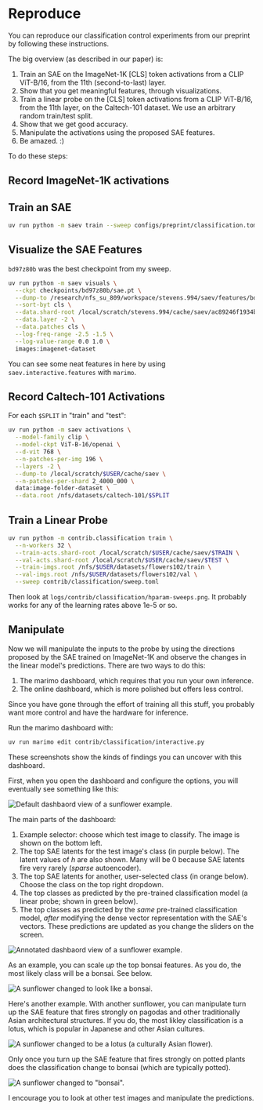# Reproduce

You can reproduce our classification control experiments from our preprint by following these instructions.

The big overview (as described in our paper) is:

1. Train an SAE on the ImageNet-1K [CLS] token activations from a CLIP ViT-B/16, from the 11th (second-to-last) layer.
2. Show that you get meaningful features, through visualizations.
3. Train a linear probe on the [CLS] token activations from  a CLIP ViT-B/16, from the 11th layer, on the Caltech-101 dataset. We use an arbitrary random train/test split.
4. Show that we get good accuracy.
5. Manipulate the activations using the proposed SAE features.
6. Be amazed. :)

To do these steps:

## Record ImageNet-1K activations

## Train an SAE

```sh
uv run python -m saev train --sweep configs/preprint/classification.toml --data.shard-root /local/scratch/stevens.994/cache/saev/ac89246f1934b45e2f0487298aebe36ad998b6bd252d880c0c9ec5de78d793c8/ --data.patches cls --data.layer -2 --sae.d-vit 768
```

## Visualize the SAE Features

`bd97z80b` was the best checkpoint from my sweep.

```sh
uv run python -m saev visuals \
  --ckpt checkpoints/bd97z80b/sae.pt \
  --dump-to /research/nfs_su_809/workspace/stevens.994/saev/features/bd97z80b \
  --sort-byt cls \
  --data.shard-root /local/scratch/stevens.994/cache/saev/ac89246f1934b45e2f0487298aebe36ad998b6bd252d880c0c9ec5de78d793c8/ \
  --data.layer -2 \
  --data.patches cls \
  --log-freq-range -2.5 -1.5 \
  --log-value-range 0.0 1.0 \
  images:imagenet-dataset
```

You can see some neat features in here by using `saev.interactive.features` with `marimo`.

## Record Caltech-101 Activations

For each `$SPLIT` in "train" and "test":

```sh
uv run python -m saev activations \
  --model-family clip \
  --model-ckpt ViT-B-16/openai \
  --d-vit 768 \
  --n-patches-per-img 196 \
  --layers -2 \
  --dump-to /local/scratch/$USER/cache/saev \
  --n-patches-per-shard 2_4000_000 \
  data:image-folder-dataset \
  --data.root /nfs/datasets/caltech-101/$SPLIT
```

## Train a Linear Probe

```sh
uv run python -m contrib.classification train \
  --n-workers 32 \
  --train-acts.shard-root /local/scratch/$USER/cache/saev/$TRAIN \
  --val-acts.shard-root /local/scratch/$USER/cache/saev/$TEST \
  --train-imgs.root /nfs/$USER/datasets/flowers102/train \
  --val-imgs.root /nfs/$USER/datasets/flowers102/val \
  --sweep contrib/classification/sweep.toml
```

Then look at `logs/contrib/classification/hparam-sweeps.png`. It probably works for any of the learning rates above 1e-5 or so.

## Manipulate

Now we will manipulate the inputs to the probe by using the directions proposed by the SAE trained on ImageNet-1K and observe the changes in the linear model's predictions.
There are two ways to do this:

1. The marimo dashboard, which requires that you run your own inference.
2. The online dashboard, which is more polished but offers less control.

Since you have gone through the effort of training all this stuff, you probably want more control and have the hardware for inference.

Run the marimo dashboard with:

```sh
uv run marimo edit contrib/classification/interactive.py
```

These screenshots show the kinds of findings you can uncover with this dashboard.

First, when you open the dashboard and configure the options, you will eventually see something like this:

![Default dashbaord view of a sunflower example.](/assets/contrib/classification/sunflower-unchanged.png)

The main parts of the dashboard:

1. Example selector: choose which test image to classify. The image is shown on the bottom left.
2. The top SAE latents for the test image's class (in purple below). The latent values of $h$ are also shown. Many will be 0 because SAE latents fire very rarely (*sparse* autoencoder).
3. The top SAE latents for another, user-selected class (in orange below). Choose the class on the top right dropdown.
4. The top classes as predicted by the pre-trained classification model (a linear probe; shown in green below). 
5. The top classes as predicted by the *same* pre-trained classification model, *after* modifying the dense vector representation with the SAE's vectors. These predictions are updated as you change the sliders on the screen.

![Annotated dashbaord view of a sunflower example.](/assets/contrib/classification/sunflower-unchanged-annotated.png)

As an example, you can scale *up* the top bonsai features. 
As you do, the most likely class will be a bonsai.
See below.

![A sunflower changed to look like a bonsai.](/assets/contrib/classification/class-manipulation.png)

Here's another example.
With another sunflower, you can manipulate turn up the SAE feature that fires strongly on pagodas and other traditionally Asian architectural structures.
If you do, the most likley classification is a lotus, which is popular in Japanese and other Asian cultures.

![A sunflower changed to be a lotus (a culturally Asian flower).](/saev/assets/contrib/classification/japanese-culture.png)

Only once you turn up the SAE feature that fires strongly on potted plants does the classification change to bonsai (which are typically potted).

![A sunflower changed to "bonsai".](assets/contrib/classification/bonsai.png)

I encourage you to look at other test images and manipulate the predictions.
